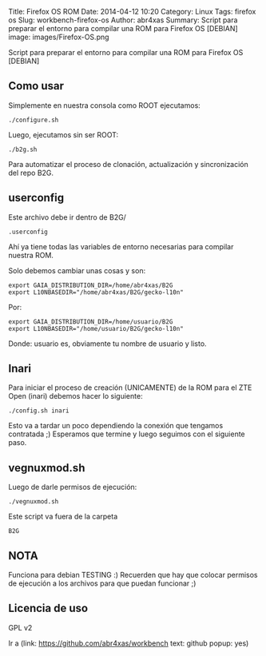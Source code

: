 Title: Firefox OS ROM
Date: 2014-04-12 10:20
Category: Linux
Tags: firefox os
Slug: workbench-firefox-os
Author: abr4xas
Summary: Script para preparar el entorno para compilar una ROM para Firefox OS [DEBIAN]
image: images/Firefox-OS.png

Script para preparar el entorno para compilar una ROM para Firefox OS [DEBIAN]


## Como usar

Simplemente en nuestra consola como ROOT ejecutamos:

```
./configure.sh
```

Luego, ejecutamos sin ser ROOT:

```
./b2g.sh
```
Para automatizar el proceso de clonación, actualización y sincronización del repo B2G.

## userconfig

Este archivo debe ir dentro de B2G/ 

```
.userconfig
```

Ahí ya tiene todas las variables de entorno necesarias para compilar nuestra ROM.

Solo debemos cambiar unas cosas y son:

```
export GAIA_DISTRIBUTION_DIR=/home/abr4xas/B2G
export L10NBASEDIR="/home/abr4xas/B2G/gecko-l10n"
```
Por:

```
export GAIA_DISTRIBUTION_DIR=/home/usuario/B2G
export L10NBASEDIR="/home/usuario/B2G/gecko-l10n"
```
Donde: usuario es, obviamente tu nombre de usuario y listo.

## Inari

Para iniciar el proceso de creación (UNICAMENTE) de la ROM para el ZTE Open (inari) debemos hacer lo siguiente:

```
./config.sh inari
```
Esto va a tardar un poco dependiendo la conexión que tengamos contratada ;)
Esperamos que termine y luego seguimos con el siguiente paso.

## vegnuxmod.sh

Luego de darle permisos de ejecución:

```
./vegnuxmod.sh
```

Este script va fuera de la carpeta 
``` 
B2G 
```

## NOTA

Funciona para debian TESTING :)
Recuerden que hay que colocar permisos de ejecución a los archivos para que puedan funcionar ;)

## Licencia de uso

GPL v2

Ir a (link: https://github.com/abr4xas/workbench text: github popup: yes)